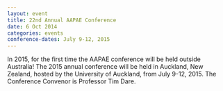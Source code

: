 ```yaml
---
layout: event
title: 22nd Annual AAPAE Conference
date: 6 Oct 2014
categories: events
conference-dates: July 9-12, 2015
---
```


In 2015, for the first time the AAPAE conference will be held outside Australia! The 2015 annual conference will be held in Auckland, New Zealand, hosted by the University of Auckland, from July 9-12, 2015. The Conference Convenor is Professor Tim Dare.
